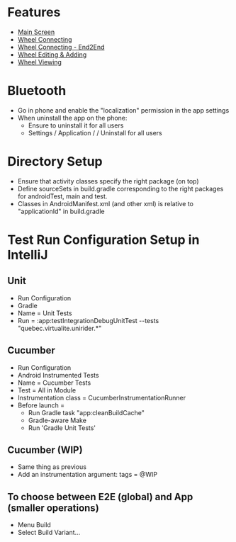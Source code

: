 # Features

* [Main Screen](app/src/androidTest/assets/features/Main_Screen.feature)
* [Wheel Connecting](app/src/androidTest/assets/features/Wheel_Connecting_integration.feature)
* [Wheel Connecting - End2End](app/src/androidTest/assets/features/Wheel_Connecting_e2e.feature)
* [Wheel Editing & Adding](app/src/androidTest/assets/features/Wheel_Editing_and_Adding.feature)
* [Wheel Viewing](app/src/androidTest/assets/features/Wheel_Viewing.feature)

# Bluetooth

* Go in phone and enable the "localization" permission in the app settings
* When uninstall the app on the phone:
  * Ensure to uninstall it for all users
  * Settings / Application / <app> / Uninstall for all users

# Directory Setup

* Ensure that activity classes specify the right package (on top)
* Define sourceSets in build.gradle corresponding to the right packages for androidTest, main and test.
* Classes in AndroidManifest.xml (and other xml) is relative to "applicationId" in build.gradle

# Test Run Configuration Setup in IntelliJ

## Unit

* Run Configuration
* Gradle
* Name = Unit Tests
* Run = :app:testIntegrationDebugUnitTest --tests "quebec.virtualite.unirider.*"

## Cucumber

* Run Configuration
* Android Instrumented Tests
* Name = Cucumber Tests
* Test = All in Module
* Instrumentation class = CucumberInstrumentationRunner
* Before launch =
  * Run Gradle task "app:cleanBuildCache"
  * Gradle-aware Make
  * Run 'Gradle Unit Tests'

## Cucumber (WIP)

* Same thing as previous
* Add an instrumentation argument:
  tags = @WIP

## To choose between E2E (global) and App (smaller operations)

* Menu Build
* Select Build Variant...
